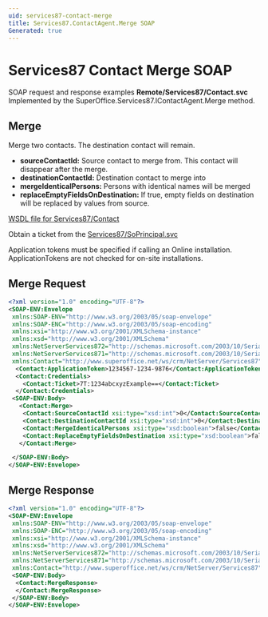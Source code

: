 ```yaml
---
uid: services87-contact-merge
title: Services87.ContactAgent.Merge SOAP
Generated: true
---
```


# Services87 Contact Merge SOAP

SOAP request and response examples **Remote/Services87/Contact.svc**
Implemented by the <see cref="M:SuperOffice.Services87.IContactAgent.Merge">SuperOffice.Services87.IContactAgent.Merge</see> method.

## Merge

Merge two contacts. The destination contact will remain.

* **sourceContactId:** Source contact to merge from. This contact will disappear after the merge.
* **destinationContactId:** Destination contact to merge into
* **mergeIdenticalPersons:** Persons with identical names will be merged
* **replaceEmptyFieldsOnDestination:** If true, empty fields on destination will be replaced by values from source.



[WSDL file for Services87/Contact](../Services87-Contact.md)

Obtain a ticket from the [Services87/SoPrincipal.svc](../SoPrincipal/index.md)

Application tokens must be specified if calling an Online installation. ApplicationTokens are not checked for on-site installations.

## Merge Request

```xml
<?xml version="1.0" encoding="UTF-8"?>
<SOAP-ENV:Envelope
 xmlns:SOAP-ENV="http://www.w3.org/2003/05/soap-envelope"
 xmlns:SOAP-ENC="http://www.w3.org/2003/05/soap-encoding"
 xmlns:xsi="http://www.w3.org/2001/XMLSchema-instance"
 xmlns:xsd="http://www.w3.org/2001/XMLSchema"
 xmlns:NetServerServices872="http://schemas.microsoft.com/2003/10/Serialization/Arrays"
 xmlns:NetServerServices871="http://schemas.microsoft.com/2003/10/Serialization/"
 xmlns:Contact="http://www.superoffice.net/ws/crm/NetServer/Services87">
  <Contact:ApplicationToken>1234567-1234-9876</Contact:ApplicationToken>
  <Contact:Credentials>
    <Contact:Ticket>7T:1234abcxyzExample==</Contact:Ticket>
  </Contact:Credentials>
 <SOAP-ENV:Body>
   <Contact:Merge>
    <Contact:SourceContactId xsi:type="xsd:int">0</Contact:SourceContactId>
    <Contact:DestinationContactId xsi:type="xsd:int">0</Contact:DestinationContactId>
    <Contact:MergeIdenticalPersons xsi:type="xsd:boolean">false</Contact:MergeIdenticalPersons>
    <Contact:ReplaceEmptyFieldsOnDestination xsi:type="xsd:boolean">false</Contact:ReplaceEmptyFieldsOnDestination>
   </Contact:Merge>

 </SOAP-ENV:Body>
</SOAP-ENV:Envelope>

```


## Merge Response

```xml
<?xml version="1.0" encoding="UTF-8"?>
<SOAP-ENV:Envelope
 xmlns:SOAP-ENV="http://www.w3.org/2003/05/soap-envelope"
 xmlns:SOAP-ENC="http://www.w3.org/2003/05/soap-encoding"
 xmlns:xsi="http://www.w3.org/2001/XMLSchema-instance"
 xmlns:xsd="http://www.w3.org/2001/XMLSchema"
 xmlns:NetServerServices872="http://schemas.microsoft.com/2003/10/Serialization/Arrays"
 xmlns:NetServerServices871="http://schemas.microsoft.com/2003/10/Serialization/"
 xmlns:Contact="http://www.superoffice.net/ws/crm/NetServer/Services87">
 <SOAP-ENV:Body>
  <Contact:MergeResponse>
  </Contact:MergeResponse>
 </SOAP-ENV:Body>
</SOAP-ENV:Envelope>

```

